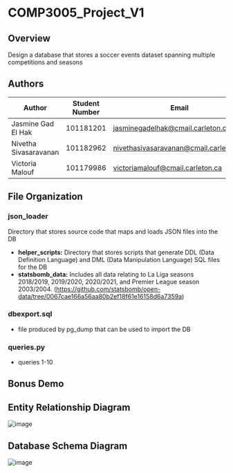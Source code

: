 # COMP3005_Project_V1

## Overview
Design a database that stores a soccer events dataset spanning multiple competitions and seasons

## Authors
| Author | Student Number | Email |
|----------|----------|----------|
|Jasmine Gad El Hak | 101181201 | jasminegadelhak@cmail.carleton.ca|
|Nivetha Sivasaravanan | 101182962 | nivethasivasaravanan@cmail.carleton.ca|
|Victoria Malouf | 101179986 | victoriamalouf@cmail.carleton.ca|

## File Organization
### json_loader
Directory that stores source code that maps and loads JSON files into the DB

- **helper_scripts:** Directory that stores scripts that generate DDL (Data Definition Language) and DML (Data Manipulation Language) SQL files for the DB
- **statsbomb_data:** Includes all data relating to La Liga seasons 2018/2019, 2019/2020, 2020/2021, and Premier League season 2003/2004. (https://github.com/statsbomb/open-data/tree/0067cae166a56aa80b2ef18f61e16158d6a7359a)

### dbexport.sql
- file produced by pg_dump that can be used to import the DB
  
### queries.py
- queries 1-10

## Bonus Demo

## Entity Relationship Diagram
![image](https://github.com/its-jasmine/COMP3005_Project_V1/assets/84146479/000c5255-bac0-4bfd-a530-6259afdc07b0)

## Database Schema Diagram
![image](https://github.com/its-jasmine/COMP3005_Project_V1/assets/84146479/b75f2de5-b21c-4cd6-be51-9bae34dcffd4)


